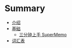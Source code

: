 # Summary

* [介绍](README.md)
* [基础](./basic/README.md)
  * [三分钟上手 SuperMemo](./basic/used-in-3-minutes.md)
* [词汇表](GLOSSARY.md)
